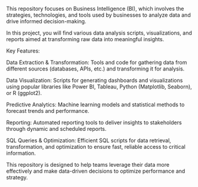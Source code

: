 This repository focuses on Business Intelligence (BI), which involves the strategies, technologies, and tools used by businesses to analyze data and drive informed decision-making. 

In this project, you will find various data analysis scripts, visualizations, and reports aimed at transforming raw data into meaningful insights.

Key Features:

Data Extraction & Transformation: Tools and code for gathering data from different sources (databases, APIs, etc.) and transforming it for analysis.

Data Visualization: Scripts for generating dashboards and visualizations using popular libraries like Power BI, Tableau, Python (Matplotlib, Seaborn), or R (ggplot2).

Predictive Analytics: Machine learning models and statistical methods to forecast trends and performance.

Reporting: Automated reporting tools to deliver insights to stakeholders through dynamic and scheduled reports.

SQL Queries & Optimization: Efficient SQL scripts for data retrieval, transformation, and optimization to ensure fast, reliable access to critical information.

This repository is designed to help teams leverage their data more effectively and make data-driven decisions to optimize performance and strategy.
